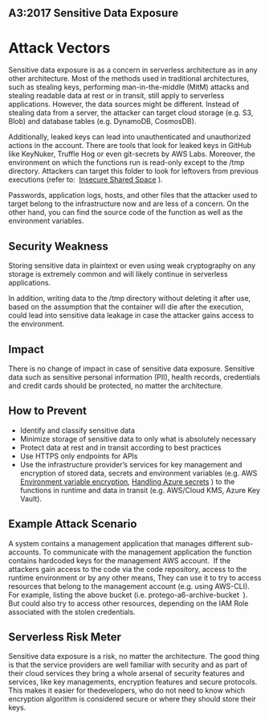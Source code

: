 ## A3:2017 Sensitive Data Exposure
# Attack Vectors
Sensitive data exposure is as a concern in serverless architecture as in any other architecture. Most of the methods used in traditional architectures, such as stealing keys, performing man-in-the-middle (MitM) attacks and stealing readable data at rest or in transit, still apply to serverless applications. However, the data sources might be different. Instead of stealing data from a server, the attacker can target cloud storage (e.g. S3, Blob) and database tables (e.g. DynamoDB, CosmosDB).

Additionally, leaked keys can lead into unauthenticated and unauthorized actions in the account. There are tools that look for leaked keys in GitHub like KeyNuker, Truffle Hog or even git-secrets by AWS Labs. Moreover, the environment on which the functions run is read-only except to the /tmp directory. Attackers can target this folder to look for leftovers from previous executions (refer to: ​ [Insecure Shared Space](​internal) ).

Passwords, application logs, hosts, and other files that the attacker used to target belong to the infrastructure now and are less of a concern. On the other hand, you can find the source code of the function as well as the environment variables.

## Security Weakness
Storing sensitive data in plaintext or even using weak cryptography on any storage is extremely common and will likely continue in serverless applications.

In addition, writing data to the /tmp directory without deleting it after use, based on the assumption that the container will die after the execution, could lead into sensitive data leakage in case the attacker gains access to the environment.

## Impact
There is no change of impact in case of sensitive data exposure. Sensitive data such as sensitive personal information (PII), health records, credentials and credit cards should be protected, no matter the architecture.

## How to Prevent
- Identify and classify sensitive data
- Minimize storage of sensitive data to only what is absolutely necessary
- Protect data at rest and in transit according to best practices
- Use HTTPS only endpoints for APIs
- Use the infrastructure provider’s services for key management and encryption of stored data, secrets and environment variables (e.g. AWS ​[Environment variable encryption​](https://docs.aws.amazon.com/lambda/latest/dg/env_variables.html#env_encrypt), ​[Handling Azure secrets​](https://david-obrien.net/2016/09/azure-functions-secrets/) ) to the functions in runtime and data in transit (e.g. AWS/Cloud KMS, Azure Key Vault).

## Example Attack Scenario
A system contains a management application that manages different sub-accounts. To communicate with the management application the function contains hardcoded keys for the management AWS account.
<image>
If the attackers gain access to the code via the code repository, access to the runtime environment or by any other means, They can use it to try to access resources that belong to the management account (e.g. using AWS-CLI). For example, listing the above bucket (i.e. ​ protego-a6-archive-bucket ​ ).
<image>
But could also try to access other resources, depending on the IAM Role associated with the stolen credentials.
<image>

## Serverless Risk Meter
Sensitive data exposure is a risk, no matter the architecture. The good thing is that the service providers are well familiar with security and as part of their cloud services they bring a whole arsenal of security features and services, like key managements, encryption features and secure protocols. This makes it easier for thedevelopers, who do not need to know which encryption algorithm is considered secure or where they should store their keys.